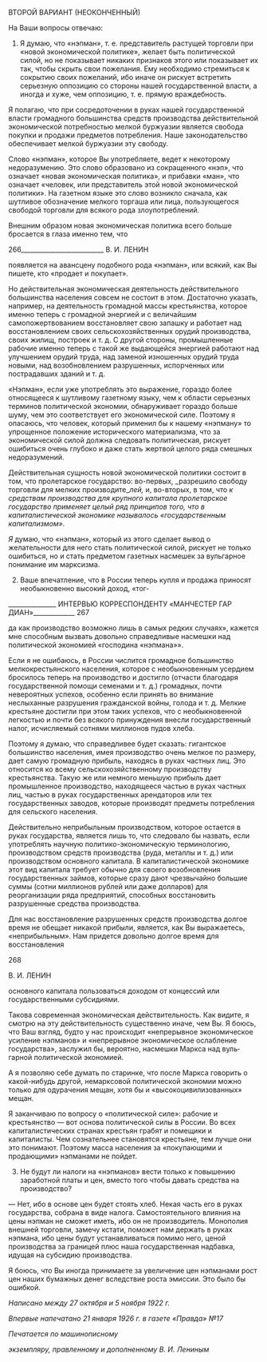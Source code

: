 ВТОРОЙ ВАРИАНТ (НЕОКОНЧЕННЫЙ)

На Ваши вопросы отвечаю:

1. Я думаю, что «нэпман», т. е. представитель растущей торговли при «новой эконо­мической политике», желает быть политической силой, но не показывает никаких при­знаков этого или показывает их так, чтобы скрыть свои пожелания. Ему необходимо стремиться к сокрытию своих пожеланий, ибо иначе он рискует встретить серьезную оппозицию со стороны нашей государственной власти, а иногда и хуже, чем оппози­цию, т. е. прямую враждебность.

Я полагаю, что при сосредоточении в руках нашей государственной власти громад­ного большинства средств производства действительной экономической потребностью мелкой буржуазии является свобода покупки и продажи предметов потребления. Наше законодательство обеспечивает мелкой буржуазии эту свободу.

Слово «нэпман», которое Вы употребляете, ведет к некоторому недоразумению. Это слово образовано из сокращенного «нэп», что означает «новая экономическая полити­ка», и прибавки «ман», что означает «человек, или представитель этой новой экономи­ческой политики». На газетном языке это слово возникло сначала, как шутливое обо­значение мелкого торгаша или лица, пользующегося свободой торговли для всякого рода злоупотреблений.

Внешним образом новая экономическая политика всего больше бросается в глаза именно тем, что

  

266__________________________ В. И. ЛЕНИН

появляется на авансцену подобного рода «нэпман», или всякий, как Вы пишете, кто «продает и покупает».

Но действительная экономическая деятельность действительного большинства насе­ления совсем не состоит в этом. Достаточно указать, например, на деятельность гро­мадной массы крестьянства, которое именно теперь с громадной энергией и с величай­шим самопожертвованием восстановляет свою запашку и работает над восстановлени­ем своих сельскохозяйственных орудий производства, своих жилищ, построек и т. д. С другой стороны, промышленные рабочие именно теперь с такой же выдающейся энер­гией работают над улучшением орудий труда, над заменой изношенных орудий труда новыми, над возобновлением разрушенных, испорченных или пострадавших зданий и т. д.

«Нэпман», если уже употреблять это выражение, гораздо более относящееся к шут­ливому газетному языку, чем к области серьезных терминов политической экономии, обнаруживает гораздо больше шуму, чем это соответствует его экономической силе. Поэтому я опасаюсь, что человек, который применил бы к нашему «нэпману» то упро­щенное положение исторического материализма, что за экономической силой должна следовать политическая, рискует ошибиться очень глубоко и даже стать жертвой цело­го ряда смешных недоразумений.

Действительная сущность новой экономической политики состоит в том, что проле­тарское государство: во-первых, _разрешило свободу торговли для мелких производите­__лей,_ и, во-вторых, в том, что _к средствам производства для крупного капитала проле­тарское государство применяет целый ряд принципов того, что в капиталистической экономике называлось «государственным капитализмом»._

_Я_ думаю, что «нэпман», который из этого сделает вывод о желательности для него стать политической силой, рискует не только ошибиться, но и стать предметом газет­ных насмешек за вульгарное понимание им марксизма.

2. Ваше впечатление, что в России теперь купля и продажа приносят необыкновенно высокий доход, «тог-

  

_______________ ИНТЕРВЬЮ КОРРЕСПОНДЕНТУ «МАНЧЕСТЕР ΓΑΡ ДИАН»_____________ 267

да как производство возможно лишь в самых редких случаях», кажется мне способным вызвать довольно справедливые насмешки над политической экономией «господина «нэпмана»».

Если я не ошибаюсь, в России числится громадное большинство мелкокрестьянского населения, которое с необыкновенным усердием бросилось теперь на производство и достигло (отчасти благодаря государственной помощи семенами и т. д.) громадных, почти невероятных успехов, особенно если принять во внимание неслыханные разру­шения гражданской войны, голода и т. д. Мелкие крестьяне достигли при этом таких успехов, что с необыкновенной легкостью и почти без всякого принуждения внесли го­сударственный налог, исчисляемый сотнями миллионов пудов хлеба.

Поэтому я думаю, что справедливее будет сказать: гигантское большинство населе­ния, имея производство очень мелкое по размеру, дает самую громадную прибыль, на­ходясь в руках частных лиц. Это относится ко всему сельскохозяйственному производ­ству крестьянства. Такую же или немного меньшую прибыль дает промышленное про­изводство, находящееся частью в руках частных лиц, частью в руках государственных арендаторов или тех государственных заводов, которые производят предметы потреб­ления для сельского населения.

Действительно неприбыльным производством, которое остается в руках государства, является лишь то, что следовало бы назвать, если употреблять научную политико-экономическую терминологию, производством средств производства (руда, металлы и т. д.) или производством основного капитала. В капиталистической экономике этот вид капитала требует обычно для своего возобновления государственных займов, которые сразу дают чрезвычайно большие суммы (сотни миллионов рублей или даже долларов) для реорганизации ряда предприятий, способных восстановить разрушенные средства производства.

Для нас восстановление разрушенных средств производства долгое время не обеща­ет никакой прибыли, является, как Вы выражаетесь, «неприбыльным». Нам придется довольно долгое время для восстановления

  

268

  

В. И. ЛЕНИН

  

основного капитала пользоваться доходом от концессий или государственными субси­диями.

Такова современная экономическая действительность. Как видите, я смотрю на эту действительность существенно иначе, чем Вы. Я боюсь, что Ваш взгляд, будто у нас происходит «непрерывное экономическое усиление нэпманов» и «непрерывное эконо­мическое ослабление государства», заслужил бы, вероятно, насмешки Маркса над вуль­гарной политической экономией.

А я позволяю себе думать по старинке, что после Маркса говорить о какой-нибудь другой, немарксовой политической экономии можно только для одурачения мещан, хо­тя бы и «высокоцивилизованных» мещан.

Я заканчиваю по вопросу о «политической силе»: рабочие и крестьянство — вот ос­нова политической силы в России. Во всех капиталистических странах крестьян грабят и помещики и капиталисты. Чем сознательнее становятся крестьяне, тем лучше они это понимают. Поэтому масса населения за «покупающими и продающими» нэпманами не пойдет.

3. Не будут ли налоги на «нэпманов» вести только к повышению заработной платы и цен, вместо того чтобы давать средства на производство?

— Нет, ибо в основе цен будет стоять хлеб. Некая часть его в руках государства, со­брана в виде налога. Самостоятельного влияния на цены нэпман не сможет иметь, ибо он не производитель. Монополия внешней торговли, замечу кстати, поможет нам дер­жать в руках нэпмана, ибо цены будут устанавливаться помимо него, ценой производ­ства за границей плюс наша государственная надбавка, идущая на субсидию производ­ства.

Я боюсь, что Вы иногда принимаете за увеличение цен нэпманами рост цен наших бумажных денег вследствие роста эмиссии. Это было бы ошибкой.

  

_Написано между 27 октября и 5 ноября 1922 г._

_Впервые напечатано 21 января 1926 г. в газете «Правда» №17_

  

_Печатается по машинописному_

_экземпляру, правленному и дополненному В. И. Лениным_